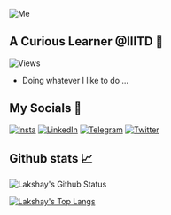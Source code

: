 ![Me](https://i.imgur.com/J7GZVnW.png)

## A Curious Learner @IIITD 🏫

![Views](https://komarev.com/ghpvc/?username=lakshaybhushan&style=for-the-badge&color=blue)

- Doing whatever I like to do ...

## My Socials 👥
<a href="https://www.instagram.com/lakshaybhushan"><img alt="Insta" src="https://img.shields.io/badge/Instagram-%23E4405F.svg?style=for-the-badge&logo=Instagram&logoColor=white"></a>
<a href="https://www.linkedin.com/in/lakshay-bhushan-42209920a/"><img alt="LinkedIn" src="https://img.shields.io/badge/linkedin-%230077B5.svg?style=for-the-badge&logo=linkedin&logoColor=white"></a>
<a href="https://t.me/LakshayB24/"><img alt="Telegram" src="https://img.shields.io/badge/Telegram-2CA5E0?style=for-the-badge&logo=telegram&logoColor=white"></a>
<a href="https://www.twitter.com/lakshaybhushan"><img alt="Twitter" src="https://img.shields.io/badge/Twitter-%231DA1F2.svg?style=for-the-badge&logo=Twitter&logoColor=white"></a>

## Github stats 📈
![Lakshay's Github Status](https://github-readme-stats.vercel.app/api?username=lakshaybhushan&show_icons=true&theme=algolia&hide=contribs,prs)

[![Lakshay's Top Langs](https://github-readme-stats.vercel.app/api/top-langs/?username=lakshaybhushan&theme=algolia&layout=compact)](https://github.com/lakshaybhushan/github-readme-stats)

<!---
## My Latest Project 🆕
### Greeney. (A Visual Studio Code colour theme)
#### Click the icon to download 👇
<a href="https://marketplace.visualstudio.com/items?itemName=LakshayBhushan.greeney-theme&ssr=false#overview"><img alt="Greeney" src="https://github.com/lakshaybhushan/greeney-theme/blob/main/Images/Greeney.png" height ="150" width = "150"></a>

## If you like my work :)

##### Support me by buying me a coffee ☕️

<a href="https://www.buymeacoffee.com/lakshaybhushan"><img alt="BMAC" src="https://img.shields.io/badge/Buy%20Me%20a%20Coffee-ffdd00?style=for-the-badge&logo=buy-me-a-coffee&logoColor=black"></a>

---!>
